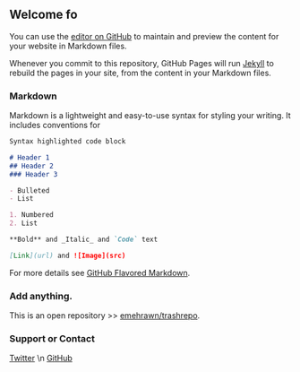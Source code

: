 ## Welcome fo

You can use the [editor on GitHub](https://github.com/emehrawn/emehrawn.github.io/edit/main/index.md) to maintain and preview the content for your website in Markdown files.

Whenever you commit to this repository, GitHub Pages will run [Jekyll](https://jekyllrb.com/) to rebuild the pages in your site, from the content in your Markdown files.

### Markdown

Markdown is a lightweight and easy-to-use syntax for styling your writing. It includes conventions for

```markdown
Syntax highlighted code block

# Header 1
## Header 2
### Header 3

- Bulleted
- List

1. Numbered
2. List

**Bold** and _Italic_ and `Code` text

[Link](url) and ![Image](src)
```

For more details see [GitHub Flavored Markdown](https://guides.github.com/features/mastering-markdown/).

### Add anything.

This is an open repository >> [emehrawn/trashrepo](https://github.com/emehrawn/trashrepo). 

### Support or Contact

[Twitter](https://twitter.com/kladenstien9) \n
[GitHub](https://github.com/emehrawn)
